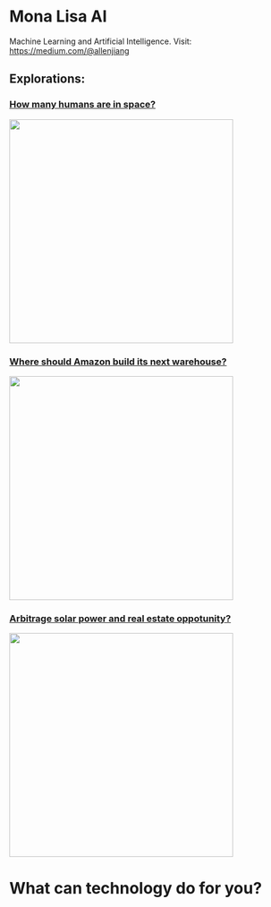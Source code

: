 # Mona Lisa AI
Machine Learning and Artificial Intelligence.
Visit: https://medium.com/@allenjiang

## Explorations:

### [How many humans are in space?](https://github.com/allenj813/Mona-Lisa-AI/blob/master/Humans%20in%20Space.ipynb)
<img src="https://raw.githubusercontent.com/allenj813/Mona-Lisa-AI/master/Images/iss-location.png" width="400" height="400">
<br>

### [Where should Amazon build its next warehouse?](https://github.com/allenj813/Mona-Lisa-AI/blob/master/The%20Next%20Amazon%20Warehouse.ipynb) 
<img src="https://raw.githubusercontent.com/allenj813/Mona-Lisa-AI/master/Images/amazon-brazil-locations.png" width="400">
<br>

### [Arbitrage solar power and real estate oppotunity?](https://github.com/allenj813/Mona-Lisa-AI/blob/master/Solar%20Power%20and%20Real%20Estate%20Opportunity.ipynb)
<img src="https://raw.githubusercontent.com/allenj813/Mona-Lisa-AI/master/Images/australia-solar.png" width="400">
<br>

# What can technology do for you?
